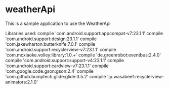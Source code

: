 # weatherApi
This is a sample application to use the WeatherApi

Libraries used:
    compile 'com.android.support:appcompat-v7:23.1.1'
    compile 'com.android.support:design:23.1.1'
    compile 'com.jakewharton:butterknife:7.0.1'
    compile 'com.android.support:recyclerview-v7:23.1.1'
    compile 'com.mcxiaoke.volley:library:1.0.+'
    compile 'de.greenrobot:eventbus:2.4.0'
    compile 'com.android.support:support-v4:23.1.1'
    compile 'com.android.support:cardview-v7:23.1.1'
    compile 'com.google.code.gson:gson:2.4'
    compile 'com.github.bumptech.glide:glide:3.5.2'
    compile 'jp.wasabeef:recyclerview-animators:2.1.0'
